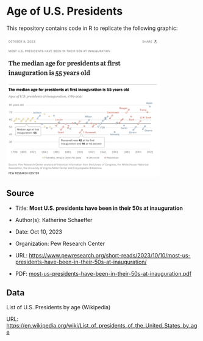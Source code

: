 # Age of U.S. Presidents


This repository contains code in R to replicate the following graphic:

  

<img src="median-age-for-presidents-at-inauguration.png"
style="width:80.0%"
alt="Median age for U.S. presidents at inauguration" />

## Source

- Title: **Most U.S. presidents have been in their 50s at inauguration**

- Author(s): Katherine Schaeffer

- Date: Oct 10, 2023

- Organization: Pew Research Center

- URL:
  <https://www.pewresearch.org/short-reads/2023/10/10/most-us-presidents-have-been-in-their-50s-at-inauguration/>

- PDF:
  [most-us-presidents-have-been-in-their-50s-at-inauguration.pdf](most-us-presidents-have-been-in-their-50s-at-inauguration.pdf)

## Data

List of U.S. Presidents by age (Wikipedia)

URL:
<https://en.wikipedia.org/wiki/List_of_presidents_of_the_United_States_by_age>
